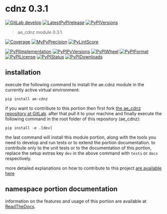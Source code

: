 <!-- THIS FILE IS EXCLUSIVELY MAINTAINED by the project ae.ae V0.3.94 -->
<!-- THIS FILE IS EXCLUSIVELY MAINTAINED by the project aedev.tpl_namespace_root V0.3.14 -->
# cdnz 0.3.1

[![GitLab develop](https://img.shields.io/gitlab/pipeline/ae-group/ae_cdnz/develop?logo=python)](
    https://gitlab.com/ae-group/ae_cdnz)
[![LatestPyPIrelease](
    https://img.shields.io/gitlab/pipeline/ae-group/ae_cdnz/release?logo=python)](
    https://gitlab.com/ae-group/ae_cdnz/-/tree/release)
[![PyPIVersions](https://img.shields.io/pypi/v/ae_cdnz)](
    https://pypi.org/project/ae-cdnz/#history)

>ae_cdnz module 0.3.1.

[![Coverage](https://ae-group.gitlab.io/ae_cdnz/coverage.svg)](
    https://ae-group.gitlab.io/ae_cdnz/coverage/index.html)
[![MyPyPrecision](https://ae-group.gitlab.io/ae_cdnz/mypy.svg)](
    https://ae-group.gitlab.io/ae_cdnz/lineprecision.txt)
[![PyLintScore](https://ae-group.gitlab.io/ae_cdnz/pylint.svg)](
    https://ae-group.gitlab.io/ae_cdnz/pylint.log)

[![PyPIImplementation](https://img.shields.io/pypi/implementation/ae_cdnz)](
    https://gitlab.com/ae-group/ae_cdnz/)
[![PyPIPyVersions](https://img.shields.io/pypi/pyversions/ae_cdnz)](
    https://gitlab.com/ae-group/ae_cdnz/)
[![PyPIWheel](https://img.shields.io/pypi/wheel/ae_cdnz)](
    https://gitlab.com/ae-group/ae_cdnz/)
[![PyPIFormat](https://img.shields.io/pypi/format/ae_cdnz)](
    https://pypi.org/project/ae-cdnz/)
[![PyPILicense](https://img.shields.io/pypi/l/ae_cdnz)](
    https://gitlab.com/ae-group/ae_cdnz/-/blob/develop/LICENSE.md)
[![PyPIStatus](https://img.shields.io/pypi/status/ae_cdnz)](
    https://libraries.io/pypi/ae-cdnz)
[![PyPIDownloads](https://img.shields.io/pypi/dm/ae_cdnz)](
    https://pypi.org/project/ae-cdnz/#files)


## installation


execute the following command to install the
ae.cdnz module
in the currently active virtual environment:
 
```shell script
pip install ae-cdnz
```

if you want to contribute to this portion then first fork
[the ae_cdnz repository at GitLab](
https://gitlab.com/ae-group/ae_cdnz "ae.cdnz code repository").
after that pull it to your machine and finally execute the
following command in the root folder of this repository
(ae_cdnz):

```shell script
pip install -e .[dev]
```

the last command will install this module portion, along with the tools you need
to develop and run tests or to extend the portion documentation. to contribute only to the unit tests or to the
documentation of this portion, replace the setup extras key `dev` in the above command with `tests` or `docs`
respectively.

more detailed explanations on how to contribute to this project
[are available here](
https://gitlab.com/ae-group/ae_cdnz/-/blob/develop/CONTRIBUTING.rst)


## namespace portion documentation

information on the features and usage of this portion are available at
[ReadTheDocs](
https://ae.readthedocs.io/en/latest/_autosummary/ae.cdnz.html
"ae_cdnz documentation").
